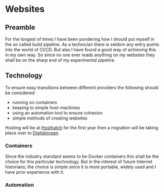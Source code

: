 # Websites
## Preamble
For the longest of times I have been pondering how I should put myself in the
so called build pipeline. As a technician there is seldom any entry points into
the world of CI/CD. But alas I have found a good way of achieving this in my own
way. So since no one ever reads anything on my websites they shall be on the
sharp end of my experimental pipeline.

## Technology
To ensure easy transitions between different providers the following should be
considered:

 * running on containers
 * keeping to simple host-machines
 * using an automation tool to ensure cohesion
 * simple methods of creating websites

Hosting will be at [Hosthatch](http://hosthatch.com) for the first year then a
migration will be taking place over to [Digitalocean](http://digitalocean.com).

### Containers
Since the industry standard seems to be Docker containers this shall be the
choice for this particular technology. But in the interest of future Internet
historians; the choice is simple since it is more portable, widely used and I
have prior experience with it.

### Automation
